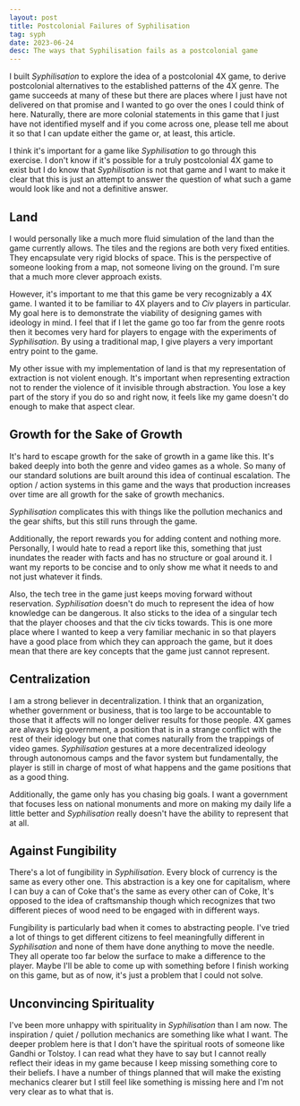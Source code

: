 ```yaml
---
layout: post
title: Postcolonial Failures of Syphilisation
tag: syph
date: 2023-06-24
desc: The ways that Syphilisation fails as a postcolonial game
---
```


I built *Syphilisation* to explore the idea of a postcolonial 4X game, to derive postcolonial alternatives to the established patterns of the 4X genre. The game succeeds at many of these but there are places where I just have not delivered on that promise and I wanted to go over the ones I could think of here. Naturally, there are more colonial statements in this game that I just have not identified myself and if you come across one, please tell me about it so that I can update either the game or, at least, this article.

I think it's important for a game like *Syphilisation* to go through this exercise. I don't know if it's possible for a truly postcolonial 4X game to exist but I do know that *Syphilisation* is not that game and I want to make it clear that this is just an attempt to answer the question of what such a game would look like and not a definitive answer.

## Land

I would personally like a much more fluid simulation of the land than the game currently allows. The tiles and the regions are both very fixed entities. They encapsulate very rigid blocks of space. This is the perspective of someone looking from a map, not someone living on the ground. I'm sure that a much more clever approach exists.

However, it's important to me that this game be very recognizably a 4X game. I wanted it to be familiar to 4X players and to *Civ* players in particular. My goal here is to demonstrate the viability of designing games with ideology in mind. I feel that if I let the game go too far from the genre roots then it becomes very hard for players to engage with the experiments of *Syphilisation*. By using a traditional map, I give players a very important entry point to the game.

My other issue with my implementation of land is that my representation of extraction is not violent enough. It's important when representing extraction not to render the violence of it invisible through abstraction. You lose a key part of the story if you do so and right now, it feels like my game doesn't do enough to make that aspect clear.

## Growth for the Sake of Growth

It's hard to escape growth for the sake of growth in a game like this. It's baked deeply into both the genre and video games as a whole. So many of our standard solutions are built around this idea of continual escalation. The option / action systems in this game and the ways that production increases over time are all growth for the sake of growth mechanics.

*Syphilisation* complicates this with things like the pollution mechanics and the gear shifts, but this still runs through the game.

Additionally, the report rewards you for adding content and nothing more. Personally, I would hate to read a report like this, something that just inundates the reader with facts and has no structure or goal around it. I want my reports to be concise and to only show me what it needs to and not just whatever it finds.

Also, the tech tree in the game just keeps moving forward without reservation. *Syphilisation* doesn't do much to represent the idea of how knowledge can be dangerous. It also sticks to the idea of a singular tech that the player chooses and that the civ ticks towards. This is one more place where I wanted to keep a very familiar mechanic in so that players have a good place from which they can approach the game, but it does mean that there are key concepts that the game just cannot represent.

## Centralization

I am a strong believer in decentralization. I think that an organization, whether government or business, that is too large to be accountable to those that it affects will no longer deliver results for those people. 4X games are always big government, a position that is in a strange conflict with the rest of their ideology but one that comes naturally from the trappings of video games. *Syphilisation* gestures at a more decentralized ideology through autonomous camps and the favor system but fundamentally, the player is still in charge of most of what happens and the game positions that as a good thing.

Additionally, the game only has you chasing big goals. I want a government that focuses less on national monuments and more on making my daily life a little better and *Syphilisation* really doesn't have the ability to represent that at all.

## Against Fungibility

There's a lot of fungibility in *Syphilisation*. Every block of currency is the same as every other one. This abstraction is a key one for capitalism, where I can buy a can of Coke that's the same as every other can of Coke, It's opposed to the idea of craftsmanship though which recognizes that two different pieces of wood need to be engaged with in different ways.

Fungibility is particularly bad when it comes to abstracting people. I've tried a lot of things to get different citizens to feel meaningfully different in *Syphilisation* and none of them have done anything to move the needle. They all operate too far below the surface to make a difference to the player. Maybe I'll be able to come up with something before I finish working on this game, but as of now, it's just a problem that I could not solve.

## Unconvincing Spirituality

I've been more unhappy with spirituality in *Syphilisation* than I am now. The inspiration / quiet / pollution mechanics are something like what I want. The deeper problem here is that I don't have the spiritual roots of someone like Gandhi or Tolstoy. I can read what they have to say but I cannot really reflect their ideas in my game because I keep missing something core to their beliefs. I have a number of things planned that will make the existing mechanics clearer but I still feel like something is missing here and I'm not very clear as to what that is.
